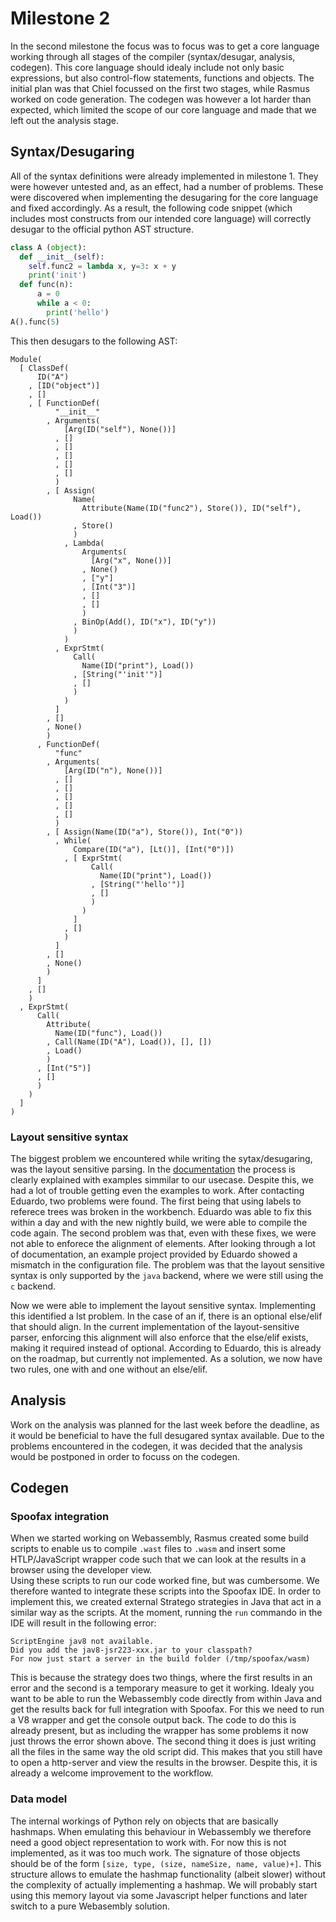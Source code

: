 # Milestone 2

In the second milestone the focus was to focus was to get a core language working through all stages of the compiler (syntax/desugar, analysis, codegen). This core language should idealy include not only basic expressions, but also control-flow statements, functions and objects. The initial plan was that Chiel focussed on the first two stages, while Rasmus worked on code generation. The codegen was however a lot harder than expected, which limited the scope of our core language and made that we left out the analysis stage.

## Syntax/Desugaring
All of the syntax definitions were already implemented in milestone 1. They were however untested and, as an effect, had a number of problems. These were discovered when implementing the desugaring for the core language and fixed accordingly.
As a result, the following code snippet (which includes most constructs from our intended core language) will correctly desugar to the official python AST structure. 
```python
class A (object):
  def __init__(self):
    self.func2 = lambda x, y=3: x + y
    print('init')
  def func(n):
  	  a = 0
  	  while a < 0:
  	  	print('hello')
A().func(5)
```

This then desugars to the following AST:
```
Module(
  [ ClassDef(
      ID("A")
    , [ID("object")]
    , []
    , [ FunctionDef(
          "__init__"
        , Arguments(
            [Arg(ID("self"), None())]
          , []
          , []
          , []
          , []
          , []
          )
        , [ Assign(
              Name(
                Attribute(Name(ID("func2"), Store()), ID("self"), Load())
              , Store()
              )
            , Lambda(
                Arguments(
                  [Arg("x", None())]
                , None()
                , ["y"]
                , [Int("3")]
                , []
                , []
                )
              , BinOp(Add(), ID("x"), ID("y"))
              )
            )
          , ExprStmt(
              Call(
                Name(ID("print"), Load())
              , [String("'init'")]
              , []
              )
            )
          ]
        , []
        , None()
        )
      , FunctionDef(
          "func"
        , Arguments(
            [Arg(ID("n"), None())]
          , []
          , []
          , []
          , []
          , []
          )
        , [ Assign(Name(ID("a"), Store()), Int("0"))
          , While(
              Compare(ID("a"), [Lt()], [Int("0")])
            , [ ExprStmt(
                  Call(
                    Name(ID("print"), Load())
                  , [String("'hello'")]
                  , []
                  )
                )
              ]
            , []
            )
          ]
        , []
        , None()
        )
      ]
    , []
    )
  , ExprStmt(
      Call(
        Attribute(
          Name(ID("func"), Load())
        , Call(Name(ID("A"), Load()), [], [])
        , Load()
        )
      , [Int("5")]
      , []
      )
    )
  ]
)
```

### Layout sensitive syntax
The biggest problem we encountered while writing the sytax/desugaring, was the layout sensitive parsing. In the [documentation](http://www.metaborg.org/en/latest/source/langdev/meta/lang/sdf3/reference.html#layout-sensitive-parsing) the process is clearly explained with examples simmilar to our usecase. Despite this, we had a lot of trouble getting even the examples to work. After contacting Eduardo, two problems were found. The first being that using labels to referece trees was broken in the workbench. Eduardo was able to fix this within a day and with the new nightly build, we were able to compile the code again. The second problem was that, even with these fixes, we were not able to enforece the alignment of elements. After looking through a lot of documentation, an example project provided by Eduardo showed a mismatch in the configuration file. The problem was that the layout sensitive syntax is only supported by the `java` backend, where we were still using the `c` backend.

Now we were able to implement the layout sensitive syntax. Implementing this identified a lst problem. In the case of an if, there is an optional else/elif that should align. In the current implementation of the layout-sensitive parser, enforcing this alignment will also enforce that the else/elif exists, making it required instead of optional. According to Eduardo, this is already on the roadmap, but currently not implemented. As a solution, we now have two rules, one with and one without an else/elif.

## Analysis
Work on the analysis was planned for the last week before the deadline, as it would be beneficial to have the full desugared syntax available. Due to the problems encountered in the codegen, it was decided that the analysis would be postponed in order to focuss on the codegen.

## Codegen

### Spoofax integration
When we started working on Webassembly, Rasmus created some build scripts to enable us to compile `.wast` files to `.wasm` and insert some HTLP/JavaScript wrapper code such that we can look at the results in a browser using the developer view.  
Using these scripts to run our code worked fine, but was cumbersome. We therefore wanted to integrate these scripts into the Spoofax IDE. In order to implement this, we created external Stratego strategies in Java that act in a similar way as the scripts. At the moment, running the `run` commando in the IDE will result in the following error:
```
ScriptEngine jav8 not available.
Did you add the jav8-jsr223-xxx.jar to your classpath?
For now just start a server in the build folder (/tmp/spoofax/wasm)
```
This is because the strategy does two things, where the first results in an error and the second is a temporary measure to get it working. Idealy you want to be able to run the Webassembly code directly from within Java and get the results back for full integration with Spoofax. For this we need to run a V8 wrapper and get the console output back. The code to do this is already present, but as including the wrapper has some problems it now just throws the error shown above. The second thing it does is just writing all the files in the same way the old script did. This makes that you still have to open a http-server and view the results in the browser. Despite this, it is already a welcome improvement to the workflow.

### Data model
The internal workings of Python rely on objects that are basically hashmaps. When emulating this behaviour in Webassembly we therefore need a good object representation to work with. For now this is not implemented, as it was too much work. The signature of those objects should be of the form `[size, type, (size, nameSize, name, value)+]`. This structure allows to emulate the hashmap functionality (albeit slower) without the complexity of actually implementing a hashmap. We will probably start using this memory layout via some Javascript helper functions and later switch to a pure Webasembly solution.
